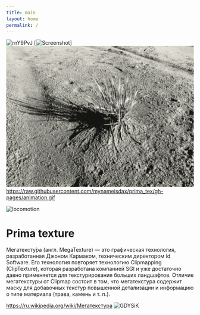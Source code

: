 ```yaml
---
title: main
layout: home
permalink: /
---
```


![rnY9PvJ](https://user-images.githubusercontent.com/84326564/118566593-d60dfa00-b77c-11eb-822d-8fa371e5825d.gif)
[<img src="https://user-images.githubusercontent.com/84326564/118566593-d60dfa00-b77c-11eb-822d-8fa371e5825d.gif" width="350" title="Screenshot">]
<img src="https://raw.githubusercontent.com/mynameisdax/prima_tex/gh-pages/animation.gif" width="550" title="Screenshot">
https://raw.githubusercontent.com/mynameisdax/prima_tex/gh-pages/animation.gif


<img src="https://https://raw.githubusercontent.com/mynameisdax/prima_tex/gh-pages/animation.gif" width="550" title="locomotion">

# Prima texture

Мегатексту́ра (англ. MegaTexture) — это графическая технология, разработанная Джоном Кармаком, техническим директором id Software. Его технология повторяет технологию Clipmapping (ClipTexture), которая разработана компанией SGI и уже достаточно давно применяется для текстурирования больших ландшафтов. Отличие мегатекстуры от Clipmap состоит в том, что мегатекстура содержит маску для добавочных текстур повышенной детализации и информацию о типе материала 
(трава, камень и т. п.).

https://ru.wikipedia.org/wiki/Мегатекстура
![GDYSiK](https://user-images.githubusercontent.com/84326564/118567370-5bde7500-b77e-11eb-842a-ee641d4a6cb6.png)
